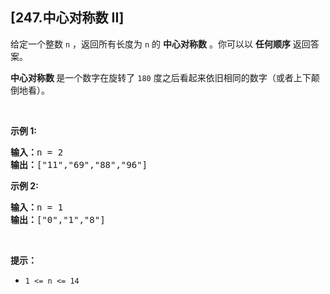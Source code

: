 ## [247.中心对称数 II]
<p>给定一个整数&nbsp;<code>n</code>&nbsp;，返回所有长度为&nbsp;<code>n</code>&nbsp;的 <strong>中心对称数</strong>&nbsp;。你可以以 <strong>任何顺序</strong> 返回答案。</p>

<p><strong>中心对称数&nbsp;</strong>是一个数字在旋转了&nbsp;<code>180</code> 度之后看起来依旧相同的数字（或者上下颠倒地看）。</p>

<p>&nbsp;</p>

<p><strong>示例 1:</strong></p>

<pre>
<b>输入：</b>n = 2
<b>输出：</b>["11","69","88","96"]
</pre>

<p><strong>示例&nbsp;2:</strong></p>

<pre>
<b>输入：</b>n = 1
<b>输出：</b>["0","1","8"]</pre>

<p>&nbsp;</p>

<p><strong>提示：</strong></p>

<ul>
	<li><code>1 &lt;= n &lt;= 14</code></li>
</ul>
